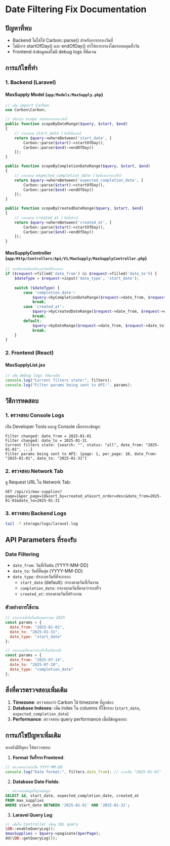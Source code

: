 # Date Filtering Fix Documentation

## ปัญหาที่พบ
- Backend ไม่ได้ใช้ Carbon::parse() สำหรับการกรองวันที่
- ไม่มีการ startOfDay() และ endOfDay() ทำให้การกรองไม่ครอบคลุมทั้งวัน
- Frontend ส่งข้อมูลแต่ไม่มี debug logs ที่ชัดเจน

## การแก้ไขที่ทำ

### 1. Backend (Laravel)

#### MaxSupply Model (`app/Models/MaxSupply.php`)
```php
// เพิ่ม import Carbon
use Carbon\Carbon;

// ปรับปรุง scope สำหรับการกรองวันที่
public function scopeByDateRange($query, $start, $end)
{
    // กรองตาม start_date (วันที่เริ่มงาน)
    return $query->whereBetween('start_date', [
        Carbon::parse($start)->startOfDay(),
        Carbon::parse($end)->endOfDay()
    ]);
}

public function scopeByCompletionDateRange($query, $start, $end)
{
    // กรองตาม expected_completion_date (วันที่คาดว่าจะเสร็จ)
    return $query->whereBetween('expected_completion_date', [
        Carbon::parse($start)->startOfDay(),
        Carbon::parse($end)->endOfDay()
    ]);
}

public function scopeByCreatedDateRange($query, $start, $end)
{
    // กรองตาม created_at (วันที่สร้าง)
    return $query->whereBetween('created_at', [
        Carbon::parse($start)->startOfDay(),
        Carbon::parse($end)->endOfDay()
    ]);
}
```

#### MaxSupplyController (`app/Http/Controllers/Api/V1/MaxSupply/MaxSupplyController.php`)
```php
// รองรับการเลือกประเภทวันที่ที่จะกรอง
if ($request->filled('date_from') && $request->filled('date_to')) {
    $dateType = $request->input('date_type', 'start_date');
    
    switch ($dateType) {
        case 'completion_date':
            $query->byCompletionDateRange($request->date_from, $request->date_to);
            break;
        case 'created_at':
            $query->byCreatedDateRange($request->date_from, $request->date_to);
            break;
        default:
            $query->byDateRange($request->date_from, $request->date_to);
            break;
    }
}
```

### 2. Frontend (React)

#### MaxSupplyList.jsx
```javascript
// เพิ่ม debug logs ที่ชัดเจนขึ้น
console.log("Current filters state:", filters);
console.log("Filter params being sent to API:", params);
```

## วิธีการทดสอบ

### 1. ตรวจสอบ Console Logs
เปิด Developer Tools และดู Console เมื่อกรองข้อมูล:
```
Filter changed: date_from = 2025-01-01
Filter changed: date_to = 2025-01-31
Current filters state: {search: "", status: "all", date_from: "2025-01-01", ...}
Filter params being sent to API: {page: 1, per_page: 10, date_from: "2025-01-01", date_to: "2025-01-31"}
```

### 2. ตรวจสอบ Network Tab
ดู Request URL ใน Network Tab:
```
GET /api/v1/max-supplies?page=1&per_page=10&sort_by=created_at&sort_order=desc&date_from=2025-01-01&date_to=2025-01-31
```

### 3. ตรวจสอบ Backend Logs
```bash
tail -f storage/logs/laravel.log
```

## API Parameters ที่รองรับ

### Date Filtering
- `date_from`: วันที่เริ่มต้น (YYYY-MM-DD)
- `date_to`: วันที่สิ้นสุด (YYYY-MM-DD)
- `date_type`: ประเภทวันที่ที่จะกรอง
  - `start_date` (default): กรองตามวันที่เริ่มงาน
  - `completion_date`: กรองตามวันที่คาดว่าจะเสร็จ
  - `created_at`: กรองตามวันที่สร้างงาน

### ตัวอย่างการใช้งาน
```javascript
// กรองงานที่เริ่มในเดือนมกราคม 2025
const params = {
  date_from: "2025-01-01",
  date_to: "2025-01-31",
  date_type: "start_date"
};

// กรองงานที่คาดว่าจะเสร็จในสัปดาห์นี้
const params = {
  date_from: "2025-07-14",
  date_to: "2025-07-20", 
  date_type: "completion_date"
};
```

## สิ่งที่ควรตรวจสอบเพิ่มเติม

1. **Timezone**: ตรวจสอบว่า Carbon ใช้ timezone ที่ถูกต้อง
2. **Database Indexes**: เพิ่ม index ใน columns ที่ใช้กรอง (`start_date`, `expected_completion_date`)
3. **Performance**: ตรวจสอบ query performance เมื่อมีข้อมูลเยอะ

## การแก้ไขปัญหาเพิ่มเติม

หากยังมีปัญหา ให้ตรวจสอบ:

1. **Format วันที่จาก Frontend**:
```javascript
// ตรวจสอบว่าส่งเป็น YYYY-MM-DD
console.log("Date format:", filters.date_from); // ควรเป็น "2025-01-01"
```

2. **Database Date Fields**:
```sql
-- ตรวจสอบข้อมูลในฐานข้อมูล
SELECT id, start_date, expected_completion_date, created_at 
FROM max_supplies 
WHERE start_date BETWEEN '2025-01-01' AND '2025-01-31';
```

3. **Laravel Query Log**:
```php
// เพิ่มใน Controller เพื่อดู SQL query
\DB::enableQueryLog();
$maxSupplies = $query->paginate($perPage);
dd(\DB::getQueryLog());
```
